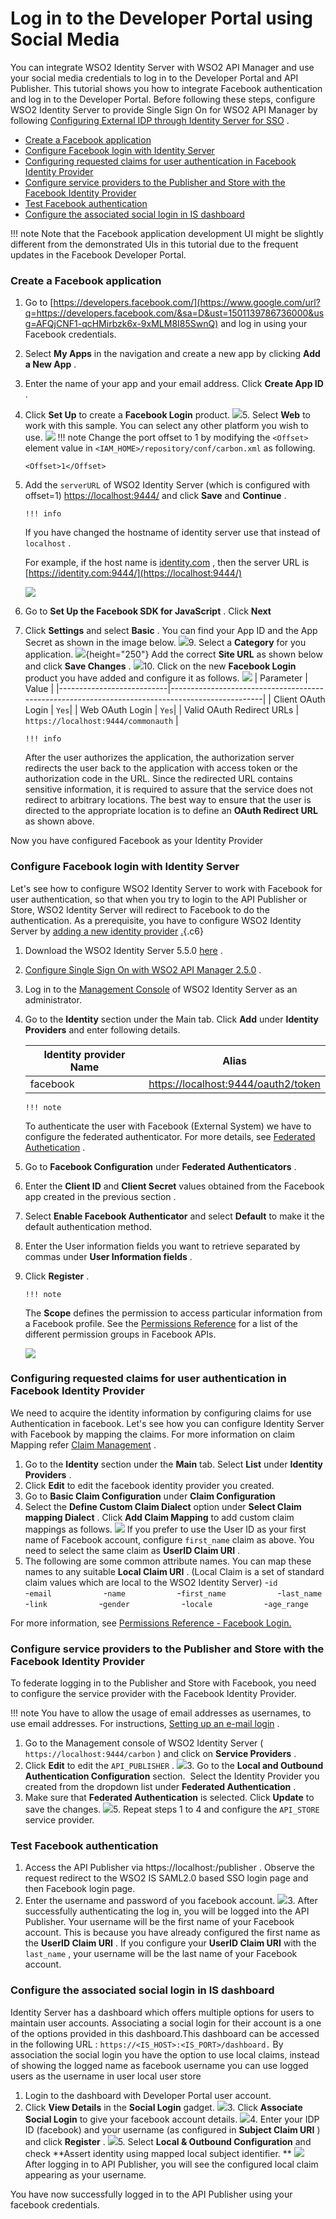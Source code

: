 # Log in to the Developer Portal using Social Media

You can integrate WSO2 Identity Server with WSO2 API Manager and use your social media credentials to log in to the Developer Portal and API Publisher. This tutorial shows you how to integrate Facebook authentication and log in to the Developer Portal. Before following these steps, configure WSO2 Identity Server to provide Single Sign On for WSO2 API Manager by following [Configuring External IDP through Identity Server for SSO](https://docs.wso2.com/display/AM250/Configuring+External+IDP+through+Identity+Server+for+SSO) .

-   [Create a Facebook application](#LogintotheAPIStoreusingSocialMedia-CreateaFacebookapplication)
-   [Configure Facebook login with Identity Server](#LogintotheAPIStoreusingSocialMedia-ConfigureFacebookloginwithIdentityServer)
-   [Configuring requested claims for user authentication in Facebook Identity Provider](#LogintotheAPIStoreusingSocialMedia-ConfiguringrequestedclaimsforuserauthenticationinFacebookIdentityProvider)
-   [Configure service providers to the Publisher and Store with the Facebook Identity Provider](#LogintotheAPIStoreusingSocialMedia-ConfigureserviceproviderstothePublisherandStorewiththeFacebookIdentityProvider)
-   [Test Facebook authentication](#LogintotheAPIStoreusingSocialMedia-TestFacebookauthentication)
-   [Configure the associated social login in IS dashboard](#LogintotheAPIStoreusingSocialMedia-ConfiguretheassociatedsociallogininISdashboard)

!!! note
Note that the Facebook application development UI might be slightly different from the demonstrated UIs in this tutorial due to the frequent updates in the Facebook Developer Portal.


### Create a Facebook application

1.  Go to [https://developers.facebook.com/](https://www.google.com/url?q=https://developers.facebook.com/&sa=D&ust=1501139786736000&usg=AFQjCNF1-qcHMirbzk6x-9xMLM8I85SwnQ) and log in using your Facebook credentials.
2.  Select **My Apps** in the navigation and create a new app by clicking **Add a New App** .
3.  Enter the name of your app and your email address. Click **Create App ID** .
4.  Click **Set Up** to create a **Facebook Login** product.
    ![]({{base_path}}/assets/attachments/103333132/103333133.png)5.  Select **Web** to work with this sample. You can select any other platform you wish to use.
    ![]({{base_path}}/assets/attachments/103333132/103333134.png)
        !!! note
    Change the port offset to 1 by modifying the `<Offset>` element value in `<IAM_HOME>/repository/conf/carbon.xml` as following.

        <Offset>1</Offset>


6.  Add the `serverURL` of WSO2 Identity Server (which is configured with offset=1) <https://localhost:9444/> and click **Save** and **Continue** .

        !!! info
    If you have changed the hostname of identity server use that instead of `localhost` .

    For example, if the host name is [identity.com](http://identity.com/) , then the server URL is [https://identity.com:9444/](https://localhost:9444/)


    ![]({{base_path}}/assets/attachments/103333132/103333135.png)
7.  Go to **Set Up the Facebook SDK for JavaScript** . Click **Next**
8.  Click **Settings** and select **Basic** . You can find your App ID and the App Secret as shown in the image below.
    ![]({{base_path}}/assets/attachments/103333132/103333136.png)9.  Select a **Category** for you application.
    ![]({{base_path}}/assets/attachments/103333132/103333137.png){height="250"} Add the correct **Site URL** as shown below and click **Save Changes** .
    ![]({{base_path}}/assets/attachments/103333132/103333138.png)10. Click on the new **Facebook Login** product you have added and configure it as follows.
    ![]({{base_path}}/assets/attachments/103333132/103333139.png)
    | Parameter                 | Value                                                                                           |
    |---------------------------|-------------------------------------------------------------------------------------------------|
    | Client OAuth Login        | `Yes`|
    | Web OAuth Login           | `Yes`|
    | Valid OAuth Redirect URLs | `https://localhost:9444/commonauth` |

        !!! info
    After the user authorizes the application, the authorization server redirects the user back to the application with access token or the authorization code in the URL. Since the redirected URL contains sensitive information, it is required to assure that the service does not redirect to arbitrary locations. The best way to ensure that the user is directed to the appropriate location is to define an **OAuth Redirect URL** as shown above.


Now you have configured Facebook as your Identity Provider

### Configure Facebook login with Identity Server

Let's see how to configure WSO2 Identity Server to work with Facebook for user authentication, so that when you try to login to the API Publisher or Store, WSO2 Identity Server will redirect to Facebook to do the authentication. As a prerequisite, you have to configure WSO2 Identity Server by [adding a new identity provider](https://docs.wso2.com/display/IS560/Adding+and+Configuring+an+Identity+Provider) [.](https://www.google.com/url?q=https://docs.wso2.com/display/IS510/Configuring%2Ban%2BIdentity%2BProvider&sa=D&ust=1501139786741000&usg=AFQjCNF915u-JBkmBg_29seNjQ8dQTTudg){.c6}

1.  Download the WSO2 Identity Server 5.5.0 [here](https://wso2.com/identity-and-access-management#download) .
2.  [Configure Single Sign On with WSO2 API Manager 2.5.0](https://docs.wso2.com/display/AM250/Configuring+Identity+Server+as+IDP+for+SSO) .
3.  Log in to the [Management Console](https://docs.wso2.com/display/IS550/Getting+Started+with+the+Management+Console) of WSO2 Identity Server as an administrator.
4.  Go to the **Identity** section under the Main tab. Click **Add** under **Identity Providers** and enter following details.

    | Identity provider Name | Alias                                 |
    |------------------------|---------------------------------------|
    | facebook               | <https://localhost:9444/oauth2/token> |

        !!! note
    To authenticate the user with Facebook (External System) we have to configure the federated authenticator. For more details, see [Federated Authetication](https://docs.wso2.com/display/IS560/Federated+Authentication) .


5.  Go to **Facebook Configuration** under **Federated Authenticators** .

6.  Enter the **Client ID** and **Client Secret** values obtained from the Facebook app created in the previous section .
7.  Select **Enable Facebook Authenticator** and select **Default** to make it the default authentication method.
8.  Enter the User information fields you want to retrieve separated by commas under **User Information fields** .
9.  Click **Register** .

        !!! note
    The **Scope** defines the permission to access particular information from a Facebook profile. See the [Permissions Reference](https://developers.facebook.com/docs/facebook-login/permissions) for a list of the different permission groups in Facebook APIs.


    ![]({{base_path}}/assets/attachments/103333132/103333140.png)
### Configuring requested claims for user authentication in Facebook Identity Provider

We need to acquire the identity information by configuring claims for use Authentication in facebook. Let's see how you can configure Identity Server with Facebook by mapping the claims. For more information on claim Mapping refer [Claim Management](https://docs.wso2.com/display/IS560/Claim+Management) .

1.  Go to the **Identity** section under the **Main** tab. Select **List** under **Identity Providers** .
2.  Click **Edit** to edit the facebook identity provider you created.
3.  Go to **Basic Claim Configuration** under **Claim Configuration**
4.  Select the **Define Custom Claim Dialect** option under **Select Claim mapping Dialect** . Click **Add Claim Mapping** to add custom claim mappings as follows.
    ![]({{base_path}}/assets/attachments/103333132/103333146.png)    If you prefer to use the User ID as your first name of Facebook account, configure `first_name` claim as above. You need to select the same claim as **UserID Claim URI** .
5.  The following are some common attribute names. You can map these names to any suitable **Local Claim URI** . (Local Claim is a set of standard claim values which are local to the WSO2 Identity Server)
    -`id           `
    -`email           `
    -`name           `
    -`first_name           `
    -`last_name           `
    -`link           `
    -`gender           `
    -`locale           `
    -`age_range           `

For more information, see [Permissions Reference - Facebook Login.](https://developers.facebook.com/docs/facebook-login/permissions/v2.0)

### Configure service providers to the Publisher and Store with the Facebook Identity Provider

To federate logging in to the Publisher and Store with Facebook, you need to configure the service provider with the Facebook Identity Provider.

!!! note
You have to allow the usage of email addresses as usernames, to use email addresses. For instructions, [Setting up an e-mail login](https://docs.wso2.com/display/AM250/Maintaining+Logins+and+Passwords#MaintainingLoginsandPasswords-emaillogin) .


1.  Go to the Management console of WSO2 Identity Server ( `https://localhost:9444/carbon` ) and click on **Service Providers** .
2.  Click **Edit** to edit the `API_PUBLISHER` .
    ![]({{base_path}}/assets/attachments/103333132/103333147.png)3.  Go to the **Local and Outbound Authentication Configuration** section.  Select the Identity Provider you created from the dropdown list under **Federated Authentication** .
4.  Make sure that **Federated Authentication** is selected. Click **Update** to save the changes.
    ![]({{base_path}}/assets/attachments/103333132/103333148.png)5.  Repeat steps 1 to 4 and configure the `API_STORE` service provider.

### Test Facebook authentication

1.  Access the API Publisher via https://localhost:/publisher . Observe the request redirect to the WSO2 IS SAML2.0 based SSO login page and then Facebook login page.
2.  Enter the username and password of you facebook account.
    ![]({{base_path}}/assets/attachments/103333132/103333149.png)3.  After successfully authenticating the log in, you will be logged into the API Publisher. Your username will be the first name of your Facebook account. This is because you have already configured the first name as the **UserID Claim URI** .
    If you configure your **UserID Claim URI** with the `last_name` , your username will be the last name of your Facebook account.

### Configure the associated social login in IS dashboard

Identity Server has a dashboard which offers multiple options for users to maintain user accounts. Associating a social login for their account is a one of the options provided in this dashboard.This dashboard can be accessed in the following URL : `https://<IS_HOST>:<IS_PORT>/dashboard.` By association the social login you have the option to use local claims, instead of showing the logged name as facebook username you can use logged users as the username in user local user store

1.  Login to the dashboard with Developer Portal user account.
2.  Click **View Details** in the **Social Login** gadget.
    ![]({{base_path}}/assets/attachments/103333132/103333150.png)3.  Click **Associate Social Login** to give your facebook account details.
    ![]({{base_path}}/assets/attachments/103333132/103333151.png)4.  Enter your IDP ID (facebook) and your username (as configured in **Subject Claim URI** ) and click **Register** .
    ![]({{base_path}}/assets/attachments/103333132/103333152.png)5.  Select **Local & Outbound Configuration** and check **Assert identity using mapped local subject identifier.
    ** ![]({{base_path}}/assets/attachments/103333132/103333153.png)
After logging in to API Publisher, you will see the configured local claim appearing as your username.

You have now successfully logged in to the API Publisher using your facebook credentials.
